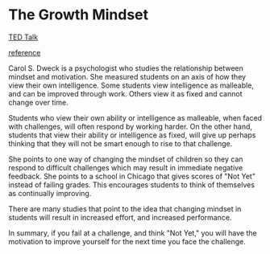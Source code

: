 # The Growth Mindset

[TED Talk](https://www.ted.com/talks/carol_dweck_the_power_of_believing_that_you_can_improve?language=en)

[reference](https://psycnet.apa.org/record/1999-11174-012)

Carol S. Dweck is a psychologist who studies the relationship between mindset and motivation. She measured students on an axis of how they view their own intelligence. Some students view intelligence as malleable, and can be improved through work. Others view it as fixed and cannot change over time. 

Students who view their own ability or intelligence as malleable, when faced with challenges, will often respond by working harder. On the other hand, students that view their ability or intelligence as fixed, will give up perhaps thinking that they will not be smart enough to rise to that challenge.

She points to one way of changing the mindset of children so they can respond to difficult challenges which may result in immediate negative feedback. She points to a school in Chicago that gives scores of "Not Yet" instead of failing grades. This encourages students to think of themselves as continually improving. 

There are many studies that point to the idea that changing mindset in students will result in increased effort, and increased performance.

In summary, if you fail at a challenge, and think "Not Yet," you will have the motivation to improve yourself for the next time you face the challenge.
